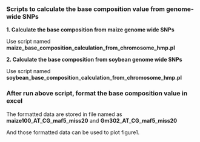 ### Scripts to calculate the base composition value from genome-wide SNPs ###


**1. Calculate the base composition from maize genome wide SNPs**

Use script named **maize\_base\_composition\_calculation\_from\_chromosome\_hmp.pl**

**2. Calculate the base composition from soybean genome wide SNPs**

Use script named **soybean\_base\_composition\_calculation\_from\_chromosome\_hmp.pl**


### After run above script, format the base composition value in excel ###

The formatted data are stored in file named as **maize100\_AT\_CG\_maf5\_miss20** and **Gm302\_AT\_CG\_maf5\_miss20**

And those formatted data can be used to plot figure1.


